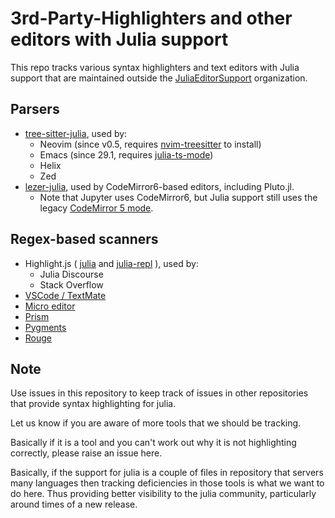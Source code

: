 # 3rd-Party-Highlighters and other editors with Julia support

This repo tracks various syntax highlighters and text editors with Julia support that are maintained outside the [JuliaEditorSupport](https://github.com/JuliaEditorSupport) organization.

## Parsers

- [tree-sitter-julia](https://github.com/tree-sitter/tree-sitter-julia/),
  used by:
  - Neovim (since v0.5, requires [nvim-treesitter](https://github.com/nvim-treesitter/nvim-treesitter) to install)
  - Emacs (since 29.1, requires [julia-ts-mode](https://github.com/JuliaEditorSupport/julia-ts-mode))
  - Helix
  - Zed
- [lezer-julia](https://github.com/JuliaPluto/lezer-julia),
  used by CodeMirror6-based editors, including Pluto.jl.
  - Note that Jupyter uses CodeMirror6, but Julia support still uses the legacy [CodeMirror 5 mode](https://github.com/codemirror/codemirror5/blob/5.65.19/mode/julia/julia.js).

## Regex-based scanners

- Highlight.js (
  [julia](https://github.com/highlightjs/highlight.js/blob/11-stable/src/languages/julia.js) and
  [julia-repl](https://github.com/highlightjs/highlight.js/blob/11-stable/src/languages/julia-repl.js)
  ), used by:
  - Julia Discourse
  - Stack Overflow
- [VSCode / TextMate](https://github.com/julia-vscode/julia-vscode/blob/main/syntaxes/julia_vscode.json)
- [Micro editor](https://github.com/zyedidia/micro/blob/v2.0.14/runtime/syntax/julia.yaml)
- [Prism](https://github.com/PrismJS/prism/blob/v2/src/languages/julia.ts)
- [Pygments](https://github.com/pygments/pygments/blob/2.19.2/pygments/lexers/julia.py)
- [Rouge](https://github.com/rouge-ruby/rouge/blob/v4.5.2/lib/rouge/lexers/julia.rb)


## Note

Use issues in this repository to keep track of issues in other repositories that provide syntax highlighting for julia.

Let us know if you are aware of more tools that we should be tracking.

Basically if it is a tool and you can't work out why it is not highlighting correctly, please raise an issue here.

Basically, if the support for julia is a couple of files in repository that servers many languages then tracking deficiencies in those tools is what we want to do here.
Thus providing better visibility to the julia community, particularly around times of a new release.

